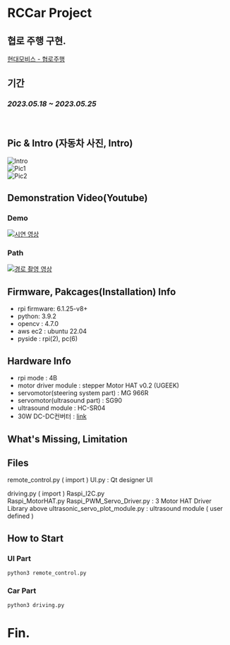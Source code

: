 # RCCar Project
## 협로 주행 구현.
[현대모비스 - 협로주행](https://www.hyundai.co.kr/story/CONT0000000000016475)
<br>

## 기간
### ***2023.05.18 ~ 2023.05.25***

<br>

## Pic & Intro (자동차 사진, Intro)
![Intro](./pics/Intro%20영상.gif) <br>
![Pic1](./pics/1.jpg) <br>
![Pic2](./pics/2.jpg) <br>

## Demonstration Video(Youtube)
### Demo
[![시연 영상](http://img.youtube.com/vi/k7AG5jW5c-g/0.jpg)](https://www.youtube.com/watch?v=k7AG5jW5c-g) <br>
### Path
[![경로 촬영 영상](http://img.youtube.com/vi/eMNNFYP314Y/0.jpg)](https://www.youtube.com/watch?v=eMNNFYP314Y) <br>

## Firmware, Pakcages(Installation) Info
- rpi firmware: 6.1.25-v8+
- python: 3.9.2
- opencv : 4.7.0
- aws ec2 : ubuntu 22.04
- pyside : rpi(2), pc(6)

## Hardware Info
- rpi mode : 4B
- motor driver module : stepper Motor HAT v0.2 (UGEEK)
- servomotor(steering system part) : MG 966R
- servomotor(ultrasound part) : SG90
- ultrasound module : HC-SR04
- 30W DC-DC컨버터 : [link](https://www.amazon.com/Voltage-Supply-12V24V-Module-Charging/dp/B07WZMKD28)

## What's Missing, Limitation

## Files
remote_control.py ( import )
UI.py : Qt designer UI 

driving.py ( import )
Raspi_I2C.py  
Raspi_MotorHAT.py
Raspi_PWM_Servo_Driver.py : 3 Motor HAT Driver Library above
ultrasonic_servo_plot_module.py : ultrasound module ( user defined )

## How to Start
### UI Part
```shell
python3 remote_control.py
```
### Car Part
```shell
python3 driving.py
```

# Fin.
